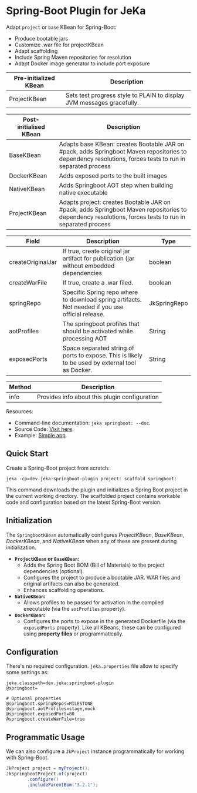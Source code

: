# Spring-Boot Plugin for JeKa

Adapt `project` or `base` KBean for Spring-Boot:

- Produce bootable jars
- Customize .war file for projectKBean
- Adapt scaffolding
- Include Spring Maven repositories for resolution
- Adapt Docker image generator to include port exposure


| Pre-initialized KBean | Description                                                           |
|-----------------------|-----------------------------------------------------------------------|
| ProjectKBean          | Sets test progress style to PLAIN to display JVM messages gracefully. |


| Post-initialised KBean | Description                                                                                                                                              |
|------------------------|----------------------------------------------------------------------------------------------------------------------------------------------------------|
| BaseKBean              | Adapts base KBean: creates Bootable JAR on #pack, adds Springboot Maven repositories to dependency resolutions, forces tests to run in separated process |
| DockerKBean            | Adds exposed ports to the built images                                                                                                                   |
| NativeKBean            | Adds Springboot AOT step when building native executable                                                                                                 |
| ProjectKBean           | Adapts project: creates Bootable JAR on #pack, adds Springboot Maven repositories to dependency resolutions, forces tests to run in separated process    |


| Field             | Description                                                                                      | Type         |
|-------------------|--------------------------------------------------------------------------------------------------|--------------|
| createOriginalJar | If true, create original jar artifact for publication (jar without embedded dependencies         | boolean      |
| createWarFile     | If true, create a .war filed.                                                                    | boolean      |
| springRepo        | Specific Spring repo where to download spring artifacts. Not needed if you use official release. | JkSpringRepo |
| aotProfiles       | The springboot profiles that should be activated while processing AOT                            | String       |
| exposedPorts      | Space separated string of ports to expose. This is likely to be used by external tool as Docker. | String       |


| Method    | Description                                   |
|-----------|-----------------------------------------------|
| info      | Provides info about this plugin configuration |

Resources:

- Command-line documentation: `jeka springboot: --doc`.
- Source Code: [Visit here](src/dev/jeka/plugins/springboot/SpringbootKBean.java).
- Example: [Simple app](https://github.com/jeka-dev/demo-springboot-simple).

## Quick Start

Create a Spring-Boot project from scratch:
```shell
jeka -cp=dev.jeka:springboot-plugin project: scaffold springboot:
```

This command downloads the plugin and initializes a Spring Boot project in the current working directory.
The scaffolded project contains workable code and configuration based on the latest Spring-Boot version.

## Initialization

The `SpringbootKBean` automatically configures *ProjectKBean*, *BaseKBean*, *DockerKBean*, and *NativeKBean* 
when any of these are present during initialization.
- **`ProjectKBean` or `BaseKBean`:**
  - Adds the Spring Boot BOM (Bill of Materials) to the project dependencies (optional).
  - Configures the project to produce a bootable JAR. WAR files and original artifacts can also be generated.
  - Enhances scaffolding operations.
- **`NativeKBean`:**
  - Allows profiles to be passed for activation in the compiled executable (via the `aotProfiles` property).
- **`DockerKBean`:**
  - Configures the ports to expose in the generated Dockerfile (via the `exposedPorts` property).
    Like all KBeans, these can be configured using **property files** or programmatically.

## Configuration

There's no required configuration. `jeka.properties` file allow to specify some settings as:

```properties
jeka.classpath=dev.jeka:springboot-plugin
@springboot=

# Optional properties
@springboot.springRepos=MILESTONE
@springboot.aotProfiles=stage,mock
@springboot.exposedPort=80
@springboot.createWarFile=true
```

## Programmatic Usage

We can also configure a `JkProject` instance programmatically for working with Spring-Boot.

```java
JkProject project = myProject();
JkSpringbootProject.of(project)
        .configure()
        .includeParentBom("3.2.1");
```
